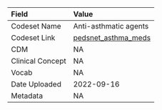 |Field            |Value                 |
|:----------------|:---------------------|
|Codeset Name     |Anti-asthmatic agents |
|Codeset Link     |[pedsnet_asthma_meds](https://github.com/PEDSnet/Variable-Dictionary/blob/main/drug/pedsnet_asthma_meds.csv)|
|CDM              |NA                    |
|Clinical Concept |NA                    |
|Vocab            |NA                    |
|Date Uploaded    |2022-09-16            |
|Metadata         |NA                    |

